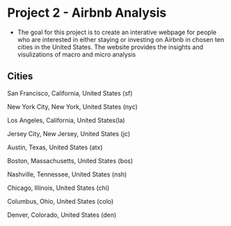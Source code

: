 # Project 2 - Airbnb Analysis

* The goal for this project is to create an interative webpage for people who are interested in either staying or investing on Airbnb in chosen ten cities in the United States.
The website provides the insights and visulizations of macro and micro analysis

## Cities

San Francisco, California, United States (sf)

New York City, New York, United States (nyc)

Los Angeles, California, United States(la)

Jersey City, New Jersey, United States (jc)

Austin, Texas, United States (atx)

Boston, Massachusetts, United States (bos)

Nashville, Tennessee, United States (nsh)

Chicago, Illinois, United States (chi)

Columbus, Ohio, United States (colo)

Denver, Colorado, United States (den)
